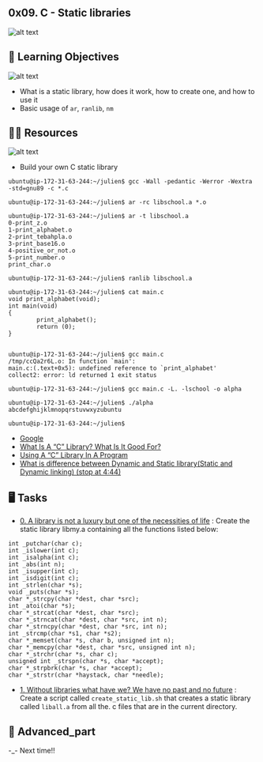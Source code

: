 ## 0x09. C - Static libraries

![alt text](https://media.licdn.com/dms/image/C4D12AQHjjeKaE5LWBQ/article-cover_image-shrink_423_752/0/1620087295947?e=1696464000&v=beta&t=3c7p8QnCRcVq0dprDSwuUWvCI4jecnzaVekTNrDz8zc)

## :seedling: Learning Objectives

![alt text](https://media.licdn.com/dms/image/C4D12AQFoHsnhT48Ssw/article-inline_image-shrink_1000_1488/0/1620090857000?e=1696464000&v=beta&t=viKhjxaESZUeJWJ3u012og4lCc0jDEhvBnZwq3eMhEY)

- What is a static library, how does it work, how to create one, and how to use it
- Basic usage of `ar`, `ranlib`, `nm`
 
## :astronaut: Resources

![alt text](https://miro.medium.com/v2/resize:fit:720/format:webp/1*ScnGz4wkZ5vU-_5qYUSAcA.png)

- Build your own C static library

```
ubuntu@ip-172-31-63-244:~/julien$ gcc -Wall -pedantic -Werror -Wextra -std=gnu89 -c *.c

ubuntu@ip-172-31-63-244:~/julien$ ar -rc libschool.a *.o

ubuntu@ip-172-31-63-244:~/julien$ ar -t libschool.a
0-print_z.o
1-print_alphabet.o
2-print_tebahpla.o
3-print_base16.o
4-positive_or_not.o
5-print_number.o
print_char.o

ubuntu@ip-172-31-63-244:~/julien$ ranlib libschool.a

ubuntu@ip-172-31-63-244:~/julien$ cat main.c
void print_alphabet(void);
int main(void)
{
        print_alphabet();
        return (0);
}


ubuntu@ip-172-31-63-244:~/julien$ gcc main.c
/tmp/ccQa2r6L.o: In function `main':
main.c:(.text+0x5): undefined reference to `print_alphabet'
collect2: error: ld returned 1 exit status

ubuntu@ip-172-31-63-244:~/julien$ gcc main.c -L. -lschool -o alpha

ubuntu@ip-172-31-63-244:~/julien$ ./alpha
abcdefghijklmnopqrstuvwxyzubuntu

ubuntu@ip-172-31-63-244:~/julien$
```
- [Google](https://www.google.com/search?q=C+static+libraries&gws_rd=ssl#q=C+static+libraries)
- [What Is A “C” Library? What Is It Good For?](https://docencia.ac.upc.edu/FIB/USO/Bibliografia/unix-c-libraries.html)
- [Using A “C” Library In A Program](https://docencia.ac.upc.edu/FIB/USO/Bibliografia/unix-c-libraries.html)
- [What is difference between Dynamic and Static library(Static and Dynamic linking) (stop at 4:44)](https://www.youtube.com/watch?v=eW5he5uFBNM)

## :desktop_computer:  Tasks

* [0. A library is not a luxury but one of the necessities of life](./main.h) : Create the static library libmy.a containing all the functions listed below:

```
int _putchar(char c);
int _islower(int c);
int _isalpha(int c);
int _abs(int n);
int _isupper(int c);
int _isdigit(int c);
int _strlen(char *s);
void _puts(char *s);
char *_strcpy(char *dest, char *src);
int _atoi(char *s);
char *_strcat(char *dest, char *src);
char *_strncat(char *dest, char *src, int n);
char *_strncpy(char *dest, char *src, int n);
int _strcmp(char *s1, char *s2);
char *_memset(char *s, char b, unsigned int n);
char *_memcpy(char *dest, char *src, unsigned int n);
char *_strchr(char *s, char c);
unsigned int _strspn(char *s, char *accept);
char *_strpbrk(char *s, char *accept);
char *_strstr(char *haystack, char *needle);
```

* [1. Without libraries what have we? We have no past and no future](./create_static_lib.sh) : Create a script called `create_static_lib.sh` that creates a static library called `liball.a` from all the. c files that are in the current directory.



## :abacus: Advanced_part
 
-_- Next time!!
